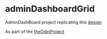 # adminDashboardGrid

AdminDashBoard project replicating this [design](https://cdn.statically.io/gh/TheOdinProject/curriculum/43cc6ab69fdfbef40d431a65677d2144668930ac/intermediate_html_css/grid/project_admin_dashboard/imgs/dashboard-project.png)

As part of the [theOdinProject](https://www.theodinproject.com/dashboard)
